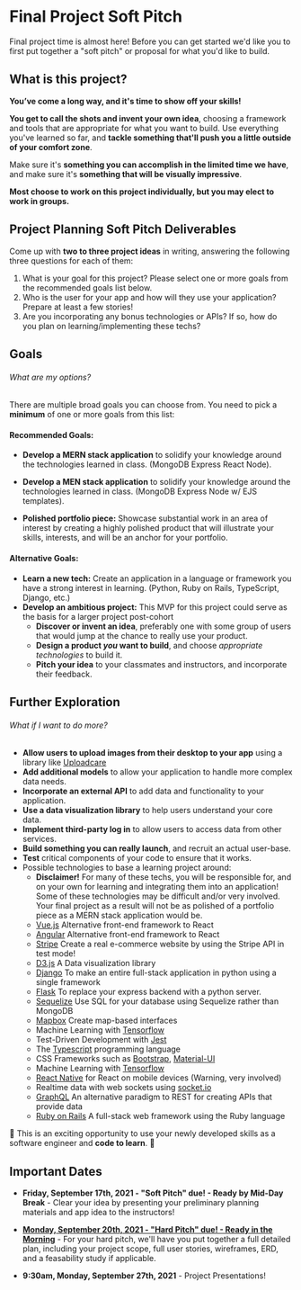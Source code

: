 # Final Project Soft Pitch

Final project time is almost here! Before you can get started we'd like you to first put together a "soft pitch" or proposal for what you'd like to build.

## What is this project?

**You’ve come a long way, and it's time to show off your skills!**

**You get to call the shots and invent your own idea**, choosing a framework and tools that are appropriate for what you want to build. Use everything you've learned so far, and **tackle something that'll push you a little outside of your comfort zone**.

Make sure it's **something you can accomplish in the limited time we have**, and make sure it's **something that will be visually impressive**.

**Most choose to work on this project individually, but you may elect to work in groups.**

## Project Planning Soft Pitch Deliverables
Come up with **two to three project ideas** in writing, answering the following three questions for each of them:

1. What is your goal for this project? Please select one or more goals from the recommended goals list below.
2. Who is the user for your app and how will they use your application? Prepare at least a few stories!
3. Are you incorporating any bonus technologies or APIs? If so, how do you plan on learning/implementing these techs?

## Goals

###### What are my options?

There are multiple broad goals you can choose from. You need to pick a **minimum** of one or more goals from this list:

#### Recommended Goals:

* **Develop a MERN stack application** to solidify your knowledge around the technologies learned in class. (MongoDB Express React Node).

* **Develop a MEN stack application** to solidify your knowledge around the technologies learned in class. (MongoDB Express Node w/ EJS templates).

* **Polished portfolio piece:** Showcase substantial work in an area of interest by creating a highly polished product that will illustrate your skills, interests, and will be an anchor for your portfolio.

#### Alternative Goals:
* **Learn a new tech:** Create an application in a language or framework you have a strong interest in learning. (Python, Ruby on Rails, TypeScript, Django, etc.)
* **Develop an ambitious project:** This MVP for this project could serve as the basis for a larger project post-cohort
  * **Discover or invent an idea**, preferably one with some group of users that would jump at the chance to really use your product.
  * **Design a product *you* want to build**, and choose _appropriate technologies_ to build it.
  * **Pitch your idea** to your classmates and instructors, and incorporate their feedback.

## Further Exploration

###### What if I want to do more?

* **Allow users to upload images from their desktop to your app** using a library like [Uploadcare](https://uploadcare.com/) 
* **Add additional models** to allow your application to handle more complex data needs.
* **Incorporate an external API** to add data and functionality to your application.
* **Use a data visualization library** to help users understand your core data.
* **Implement third-party log in** to allow users to access data from other services.
* **Build something you can really launch**, and recruit an actual user-base.
* **Test** critical components of your code to ensure that it works.
* Possible technologies to base a learning project around:
  * **Disclaimer!** For many of these techs, you will be responsible for, and on your own for learning and integrating them into an application! Some of these technologies may be difficult and/or very involved. Your final project as a result will not be as polished of a portfolio piece as a MERN stack application would be.
  * [Vue.js](https://vuejs.org/) Alternative front-end framework to React
  * [Angular](https://angular.io/) Alternative front-end framework to React
  * [Stripe](https://stripe.com/docs/api) Create a real e-commerce website by using the Stripe API in test mode!
  * [D3.js](https://d3js.org/) A Data visualization library
  * [Django](https://www.djangoproject.com/) To make an entire full-stack application in python using a single framework
  * [Flask](https://flask.palletsprojects.com/en/2.0.x/) To replace your express backend with a python server.
  * [Sequelize](https://sequelize.org/) Use SQL for your database using Sequelize rather than MongoDB
  * [Mapbox](https://www.mapbox.com/) Create map-based interfaces
  * Machine Learning with [Tensorflow](https://www.tensorflow.org/)
  * Test-Driven Development with [Jest](https://jestjs.io/)
  * The [Typescript](https://www.typescriptlang.org/) programming language
  * CSS Frameworks such as [Bootstrap](https://getbootstrap.com/), [Material-UI](https://material-ui.com/)
  * Machine Learning with [Tensorflow](https://www.tensorflow.org/)
  * [React Native](https://reactnative.dev/) for React on mobile devices (Warning, very involved)
  * Realtime data with web sockets using [socket.io](https://socket.io/)
  * [GraphQL](https://graphql.org/) An alternative paradigm to REST for creating APIs that provide data 
  * [Ruby on Rails](https://rubyonrails.org/) A full-stack web framework using the Ruby language 

🙌 This is an exciting opportunity to use your newly developed skills as a software engineer and **code to learn**. 🙌

## Important Dates

* **Friday, September 17th, 2021 - "Soft Pitch" due! - Ready by Mid-Day Break** - Clear your idea by presenting your preliminary planning materials and app idea to the instructors!

* [**Monday, September 20th, 2021 - "Hard Pitch" due! - Ready in the Morning**](https://github.com/SEIR-7-06/final-project#project-planning-hard-pitch-deliverables) - For your hard pitch, we'll have you put together a full detailed plan, including your project scope, full user stories, wireframes, ERD, and a feasability study if applicable.

* **9:30am, Monday, September 27th, 2021** - Project Presentations!
